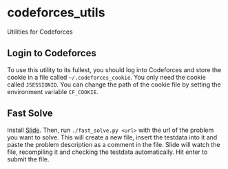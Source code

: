 # codeforces_utils
Utilities for Codeforces

## Login to Codeforces
To use this utility to its fullest, you should log into Codeforces and store the cookie in a file called `~/.codeforces_cookie`. You only need the cookie called `JSESSIONID`. You can change the path of the cookie file by setting the environment variable `CF_COOKIE`.

## Fast Solve
Install [Slide](https://github.com/SmBe19/slide). Then, run `./fast_solve.py <url>` with the url of the problem you want to solve. This will create a new file, insert the testdata into it and paste the problem description as a comment in the file. Slide will watch the file, recompiling it and checking the testdata automatically. Hit enter to submit the file.
